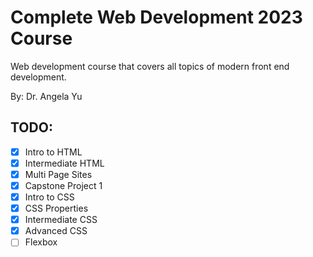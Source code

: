 # Complete Web Development 2023 Course

Web development course that covers all topics of modern front end development.

By: Dr. Angela Yu

## TODO:

- [x] Intro to HTML
- [x] Intermediate HTML
- [x] Multi Page Sites
- [x] Capstone Project 1
- [x] Intro to CSS
- [x] CSS Properties
- [x] Intermediate CSS
- [x] Advanced CSS
- [ ] Flexbox
